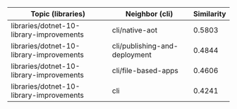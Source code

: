 | Topic (libraries) | Neighbor (cli) | Similarity |
|-------------|-------------------|------------|
| libraries/dotnet-10-library-improvements | cli/native-aot | 0.5803 |
| libraries/dotnet-10-library-improvements | cli/publishing-and-deployment | 0.4844 |
| libraries/dotnet-10-library-improvements | cli/file-based-apps | 0.4606 |
| libraries/dotnet-10-library-improvements | cli | 0.4241 |
